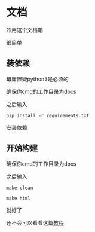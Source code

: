 # 文档

咋用这个文档嘞

很简单

## 装依赖

毋庸置疑python3是必须的

确保你cmd的工作目录为docs

之后输入

    pip install -r requirements.txt

安装依赖

## 开始构建

确保你cmd的工作目录为docs

之后输入

    make clean

    make html

就好了

还不会可以看看这篇[教程](https://zhuanlan.zhihu.com/p/264647009)